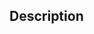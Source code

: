 ## Description

<!-- Please provide a brief summary of your changes -->

<!--
## Release Notes

If this PR title is just not enough to capture what a user should know about this PR, you can put extra release notes.
-->
